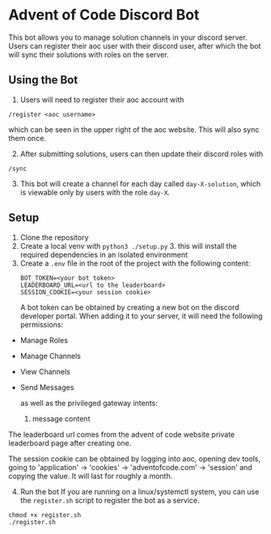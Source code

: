 # Advent of Code Discord Bot
This bot allows you to manage solution channels in your discord server.
Users can register their aoc user with their discord user, after which
the bot will sync their solutions with roles on the server.

## Using the Bot
1. Users will need to register their aoc account with
```
/register <aoc username>
```
which can be seen in the upper right of the aoc website. This will also sync them once.

2. After submitting solutions, users can then update their discord roles with
```
/sync
```

3. This bot will create a channel for each day called `day-X-solution`, which is viewable only by users with the role `day-X`.

## Setup
1. Clone the repository
2. Create a local venv with `python3 ./setup.py`
   3. this will install the required dependencies in an isolated environment
4. Create a `.env` file in the root of the project with the following content:
   ```
   BOT_TOKEN=<your bot token>
   LEADERBOARD_URL=<url to the leaderboard>
   SESSION_COOKIE=<your session cookie>
   ```
   A bot token can be obtained by creating a new bot on the discord developer portal. When adding it to your server,
it will need the following permissions:
* Manage Roles 
* Manage Channels 
* View Channels 
* Send Messages

   as well as the privileged gateway intents:

   1. message content

The leaderboard url comes from the advent of code website private leaderboard page after creating one.

The session cookie can be obtained by logging into aoc, opening dev tools, going to 'application' -> 'cookies' -> 'adventofcode.com' -> 'session' and copying the value.
It will last for roughly a month.

4. Run the bot
If you are running on a linux/systemctl system, you can use the `register.sh` script to register the bot as a service.
```
chmod +x register.sh
./register.sh
```
